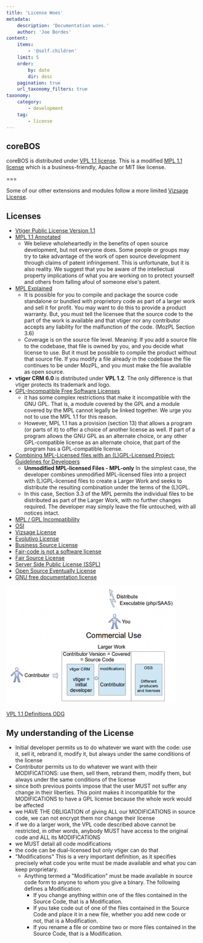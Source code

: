 ```yaml
---
title: 'License Woes'
metadata:
    description: 'Documentation woes.'
    author: 'Joe Bordes'
content:
    items:
        - '@self.children'
    limit: 5
    order:
        by: date
        dir: desc
    pagination: true
    url_taxonomy_filters: true
taxonomy:
    category:
        - development
    tag:
        - license
---
```


## coreBOS

coreBOS is distributed under [VPL 1.1 license](../02.vpl11). This is a modified [MPL 1.1 license](http://www.mozilla.org/MPL/1.1/annotated/) which is a business-friendly, Apache or MIT like license.

===

Some of our other extensions and modules follow a more limited [Vizsage License](../03.vizsage).

## Licenses

- [Vtiger Public License Version 1.1](../02.vpl11)
- [MPL 1.1 Annotated](http://www.mozilla.org/MPL/1.1/annotated/)
  - We believe wholeheartedly in the benefits of open source development, but not everyone does. Some people or groups may try to take advantage of the work of open source development through claims of patent infringement. This is unfortunate, but it is also reality. We suggest that you be aware of the intellectual property implications of what you are working on to protect yourself and others from falling afoul of someone else's patent.
- [MPL Explained](http://www.eionet.europa.eu/software/licenseexplained.html)
  - It is possible for you to compile and package the source code standalone or bundled with proprietory code as part of a larger work and sell it for profit. You may want to do this to provide a product warranty. But, you must tell the licensee that the source code to the part of the work is available and that vtiger nor any contributor accepts any liability for the malfunction of the code. (MozPL Section 3.6)
  - Coverage is on the source file level. Meaning: If you add a source file to the codebase, that file is owned by you, and you decide what license to use. But it must be possible to compile the product without that source file. If you modify a file already in the codebase the file continues to be under MozPL, and you must make the file available as open source.
- **vtiger CRM 6.0** is distributed under **VPL 1.2**. The only difference is that vtiger protects its trademark and logo.
- [GPL-Incompatible Free Software Licenses](http://www.gnu.org/licenses/license-list.en.html#MPL)
  - it has some complex restrictions that make it incompatible with the GNU GPL. That is, a module covered by the GPL and a module covered by the MPL cannot legally be linked together. We urge you not to use the MPL 1.1 for this reason.
  - However, MPL 1.1 has a provision (section 13) that allows a program (or parts of it) to offer a choice of another license as well. If part of a program allows the GNU GPL as an alternate choice, or any other GPL-compatible license as an alternate choice, that part of the program has a GPL-compatible license.
- [Combining MPL-Licensed files with an (L)GPL-Licensed Project: Guidelines for Developers](http://www.mozilla.org/MPL/2.0/combining-mpl-and-gpl.html)
  - **Unmodified MPL-licensed Files - MPL-only** In the simplest case, the developer combines unmodified MPL-licensed files into a project with (L)GPL-licensed files to create a Larger Work and seeks to distribute the resulting combination under the terms of the (L)GPL.
  - In this case, Section 3.3 of the MPL permits the individual files to be distributed as part of the Larger Work, with no further changes required. The developer may simply leave the file untouched, with all notices intact.
- [MPL / GPL Incompatibility](http://www.tomhull.com/ocston/docs/mozgpl.html)
- [OSI](http://opensource.org)
- [Vizsage License](../03.vizsage)
- [Evolutivo License](../04.evolutivo)
- [Business Source License](https://mariadb.com/bsl11/)
- [Fair-code is not a software license](https://faircode.io)
- [Fair Source License](https://fair.io/?a)
- [Server Side Public License (SSPL)](https://www.mongodb.com/licensing/server-side-public-license)
- [Open Source Eventually License](https://github.com/ftrotter/OSE)
- [GNU free documentation license](../../../09.security-guide/LicenseUsageAcknowledgements#gnu_free_documentation_license)

![VPL 1.1 Definitions](vpl1.1_definitions.png?width=450px)

[VPL 1.1 Definitions ODG](../02.vpl11/vpl1.1_definitions.odg)

## My understanding of the License

- Initial developer permits us to do whatever we want with the code: use it, sell it, rebrand it, modify it, but always under the same conditions of the license
- Contributor permits us to do whatever we want with their MODIFICATIONS: use them, sell them, rebrand them, modify them, but always under the same conditions of the license
- since both previous points impose that the user MUST not suffer any change in their liberties. This point makes it incompatible for the MODIFICATIONS to have a GPL license because the whole work would be affected
- we HAVE THE OBLIGATION of giving ALL our MODIFICATIONS in source code, we can not encrypt them nor change their license
- if we do a larger work, the VPL code described above cannot be restricted, in other words, anybody MUST have access to the original code and ALL its MODIFICATIONS
- we MUST detail all code modifications
- the code can be dual-licensed but only vtiger can do that
- "Modifications" This is a very important definition, as it specifies precisely what code you write must be made available and what you can keep proprietary.
  - Anything termed a "Modification" must be made available in source code form to anyone to whom you give a binary. The following defines a Modification:
    - If you change anything within one of the files contained in the Source Code, that is a Modification.
    - If you take code out of one of the files contained in the Source Code and place it in a new file, whether you add new code or not, that is a Modification.
    - If you rename a file or combine two or more files contained in the Source Code, that is a Modification.
